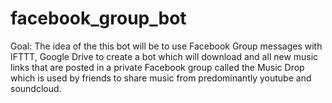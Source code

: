 # facebook_group_bot

Goal: 
The idea of the this bot will be to use Facebook Group messages with IFTTT, Google Drive to create a bot which will download and all new music links that are posted in a private Facebook group called the Music Drop which is used by friends to share music from predominantly youtube and soundcloud.
